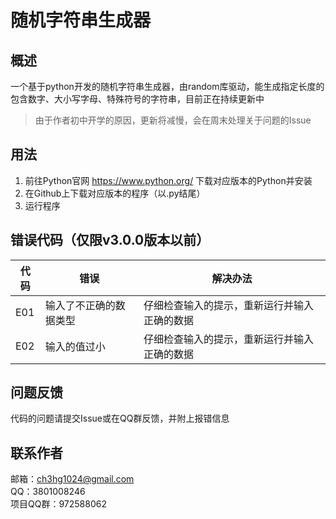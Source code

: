 # 随机字符串生成器
## 概述
一个基于python开发的随机字符串生成器，由random库驱动，能生成指定长度的包含数字、大小写字母、特殊符号的字符串，目前正在持续更新中  
>由于作者初中开学的原因，更新将减慢，会在周末处理关于问题的Issue  
## 用法
1. 前往Python官网 https://www.python.org/ 下载对应版本的Python并安装  
2. 在Github上下载对应版本的程序（以.py结尾）  
3. 运行程序
## 错误代码（仅限v3.0.0版本以前）
|代码|错误|解决办法|
|----|----|----|
|E01|输入了不正确的数据类型|仔细检查输入的提示，重新运行并输入正确的数据|
|E02|输入的值过小|仔细检查输入的提示，重新运行并输入正确的数据|
## 问题反馈
代码的问题请提交Issue或在QQ群反馈，并附上报错信息
## 联系作者
邮箱：ch3hg1024@gmail.com  
QQ：3801008246  
项目QQ群：972588062  
